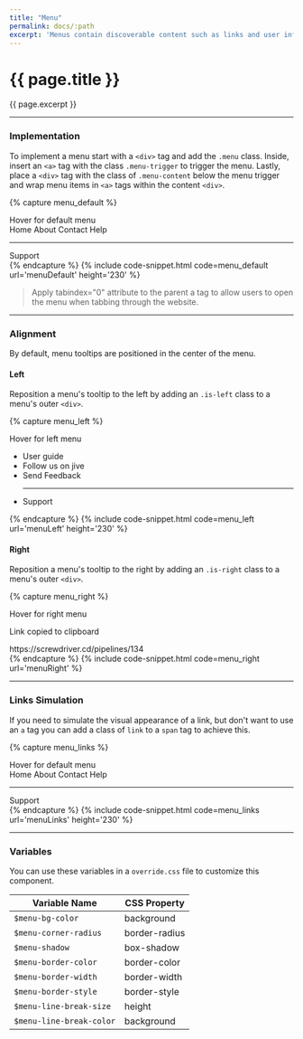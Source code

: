 ```yaml
---
title: "Menu"
permalink: docs/:path
excerpt: 'Menus contain discoverable content such as links and user information. They can be aligned to the left or the right.'
---
```


# {{ page.title }}

{{ page.excerpt }}

***

### Implementation
To implement a menu start with a `<div>` tag and add the `.menu` class. Inside, insert an `<a>` tag with the class `.menu-trigger` to trigger the menu. Lastly, place a `<div>` tag with the class of `.menu-content` below the menu trigger and wrap menu items in `<a>` tags within the content `<div>`.

{% capture menu_default %}
<div class="menu">
    <a class="menu-trigger">Hover for default menu</a>
    <div class="menu-content">
        <a>Home</a>
        <a>About</a>
        <a>Contact</a>
        <a>Help</a>
        <hr>
        <a>Support</a>
    </div>
</div>
{% endcapture %}
{% include code-snippet.html code=menu_default url='menuDefault' height='230' %}

<blockquote class="accessible">Apply <span class="chips has-bg-grey-100 is-red-500 is-mono">tabindex="0"</span> attribute to the parent a tag to allow users to open the menu when tabbing through the website.</blockquote>

***


### Alignment
By default, menu tooltips are positioned in the center of the menu.

#### Left
Reposition a menu&#39;s tooltip to the left by adding an `.is-left` class to a menu&#39;s outer `<div>`.

{% capture menu_left %}
<div class="menu is-left">
    <a class="menu-trigger">Hover for left menu</a>
    <div class="menu-content">
        <ul>
            <li><a>User guide</a></li>
            <li><a>Follow us on jive</a></li>
            <li><a>Send Feedback</a></li>
            <hr>
            <li><a>Support</a></li>
        </ul>
    </div>
</div>
{% endcapture %}
{% include code-snippet.html code=menu_left url='menuLeft' height='230' %}

#### Right
Reposition a menu&#39;s tooltip to the right by adding an `.is-right` class to a menu&#39;s outer `<div>`.

{% capture menu_right %}
<div class="menu is-right">
  <a class="menu-trigger">Hover for right menu</a>
  <div class="menu-content">
    <p class="is-bold">Link copied to clipboard</p>
    <a class="is-small is-sub">https://screwdriver.cd/pipelines/134 <i class="d-icon d-external is-extrasmall"></i></a>
  </div>
</div>
{% endcapture %}
{% include code-snippet.html code=menu_right url='menuRight' %}


***


### Links Simulation
If you need to simulate the visual appearance of a link, but don't want to use an `a` tag you can add a class of `link` to a `span` tag to achieve this.

{% capture menu_links %}
<div class="menu">
    <a class="menu-trigger">Hover for default menu</a>
    <div class="menu-content">
        <span class="link">Home</span>
        <span class="link">About</span>
        <span class="link">Contact</span>
        <span class="link">Help</span>
        <hr>
        <span class="link">Support</span>
    </div>
</div>
{% endcapture %}
{% include code-snippet.html code=menu_links url='menuLinks' height='230' %}


***


### Variables
You can use these variables in a `override.css` file to customize this component.

|Variable Name|CSS Property|
| - | - |
|`$menu-bg-color`|background|
|`$menu-corner-radius`|border-radius|
|`$menu-shadow`|box-shadow|
|`$menu-border-color`|border-color|
|`$menu-border-width`| border-width|
|`$menu-border-style`|border-style|
|`$menu-line-break-size`|height|
|`$menu-line-break-color`|background|
